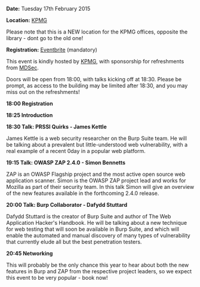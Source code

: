 **Date:** Tuesday 17th February 2015

**Location:**
[KPMG](http://www.kpmg.com/UK/en/about/mapofofficesandlinks/Manchester/Pages/default.aspx)

Please note that this is a NEW location for the KPMG offices, opposite
the library - dont go to the old one\!

**Registration:**
[Eventbrite](https://www.eventbrite.co.uk/e/owasp-manchester-chapter-17th-february-2015-tickets-15434339525)
(mandatory)

This event is kindly hosted by [KPMG](http://www.kpmg.com/), with
sponsorship for refreshments from [MDSec](https://www.mdsec.co.uk/).

Doors will be open from 18:00, with talks kicking off at 18:30. Please
be prompt, as access to the building may be limited after 18:30, and you
may miss out on the refreshments\!

**18:00 Registration**

**18:25 Introduction**

**18:30 Talk: PRSSI Quirks - James Kettle**

James Kettle is a web security researcher on the Burp Suite team. He
will be talking about a prevalent but little-understood web
vulnerability, with a real example of a recent 0day in a popular web
platform.

**19:15 Talk: OWASP ZAP 2.4.0 - Simon Bennetts**

ZAP is an OWASP Flagship project and the most active open source web
application scanner. Simon is the OWASP ZAP project lead and works for
Mozilla as part of their security team. In this talk Simon will give an
overview of the new features available in the forthcoming 2.4.0 release.

**20:00 Talk: Burp Collaborator - Dafydd Stuttard**

Dafydd Stuttard is the creator of Burp Suite and author of The Web
Application Hacker's Handbook. He will be talking about a new technique
for web testing that will soon be available in Burp Suite, and which
will enable the automated and manual discovery of many types of
vulnerability that currently elude all but the best penetration testers.

**20:45 Networking**

This will probably be the only chance this year to hear about both the
new features in Burp and ZAP from the respective project leaders, so we
expect this event to be very popular - book now\!